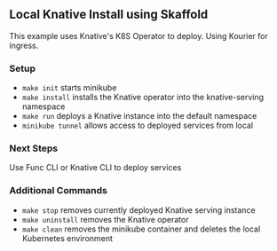 ## Local Knative Install using Skaffold

This example uses Knative's K8S Operator to deploy.
Using Kourier for ingress.

### Setup
* `make init` starts minikube
* `make install` installs the Knative operator into the knative-serving namespace
* `make run` deploys a Knative instance into the default namespace
* `minikube tunnel` allows access to deployed services from local

### Next Steps
Use Func CLI or Knative CLI to deploy services

### Additional Commands
* `make stop` removes currently deployed Knative serving instance
* `make uninstall` removes the Knative operator
* `make clean` removes the minikube container and deletes the local Kubernetes environment



